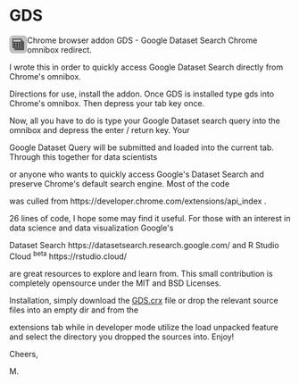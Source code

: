 # GDS
<img src="https://raw.githubusercontent.com/dev-tek/GDS/master/GDS-32.png" alt="GDS" width="32" height="32" align="left">

Chrome browser addon GDS - Google Dataset Search Chrome omnibox redirect. 

<p>
I wrote this in order to quickly access Google Dataset Search directly from Chrome's omnibox. 
<p>
Directions for use, install the addon. Once GDS is installed type gds into Chrome's omnibox. Then depress your tab key once.
<p>
Now, all you have to do is type your Google Dataset search query into the omnibox and depress the enter / return key. Your
<p>
Google Dataset Query will be submitted and loaded into the current tab. Through this together for data scientists
<p>
or anyone who wants to quickly access Google's Dataset Search and preserve Chrome's default search engine. Most of the code
<p>
was culled from https://developer.chrome.com/extensions/api_index .     
<p>
26 lines of code, I hope some may find it useful. For those with an interest in data science and data visualization Google's 
<p>
Dataset Search  https://datasetsearch.research.google.com/ and R Studio Cloud <sup>beta</sup>   https://rstudio.cloud/
<p>
are great resources to explore and learn from. This small contribution is completely opensource under the MIT and BSD Licenses.
<p>
Installation, simply download the <a href="url">GDS.crx</a> file or drop the relevant source files into an empty dir and from the 
<p>     
extensions tab while in developer mode utilize the load unpacked feature and select the directory you dropped the sources into. Enjoy! 
<p>     
Cheers, 
</p>
     M.
